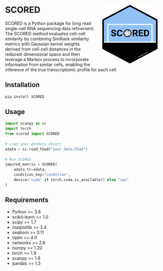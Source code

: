 # SCORED <img align="right" style="margin-left: 20px; margin-bottom: 10px;" src="./pictures/sticker.png" width="185" height="195">

SCORED is a Python package for long read single-cell RNA sequencing data refinement. The SCORED method evaluates cell-cell similarity by combining SimRank similarity metrics with Gaussian kernel weights derived from cell-cell distances in the reduced-dimensional space and then leverage a Markov process to incorporate information from similar cells, enabling the inference of the true transcriptomic profile for each cell.

## Installation

```bash
pip install SCORED
```

## Usage

```python
import scanpy as sc
import torch
from scored import SCORED

# Load your AnnData object
adata = sc.read_h5ad("your_data.h5ad")

# Run SCORED
imputed_matrix = SCORED(
    adata_tr=adata,
    condition_key="condition",
    device="cuda" if torch.cuda.is_available() else "cpu"
)
```

## Requirements

- Python >= 3.8
- scikit-learn >= 1.0
- scipy >= 1.7
- matplotlib >= 3.4
- seaborn >= 0.11
- tqdm >= 4.0
- networkx >= 2.6
- numpy >= 1.20
- torch >= 1.9
- scanpy >= 1.8
- pandas >= 1.3



